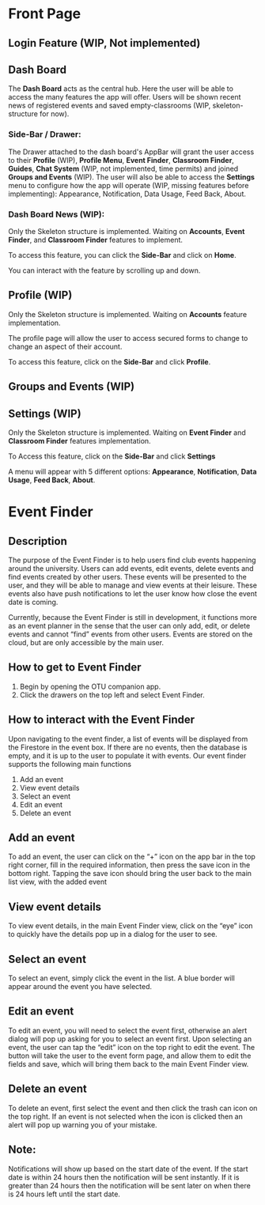 # Front Page

## Login Feature (WIP, Not implemented)

## Dash Board

The __Dash Board__ acts as the central hub. Here the user will be able to access the many features the app will offer. Users will be shown recent news of registered events and saved empty-classrooms (WIP, skeleton-structure for now).

### Side-Bar / Drawer:

The Drawer attached to the dash board's AppBar will grant the user access to their __Profile__ (WIP), __Profile Menu__, __Event Finder__, __Classroom Finder__, __Guides__, __Chat System__ (WIP, not implemented, time permits) and joined __Groups and Events__ (WIP). The user will also be able to access the __Settings__ menu to configure how the app will operate (WIP, missing features before implementing): Appearance, Notification, Data Usage, Feed Back, About.

### Dash Board News (WIP):

Only the Skeleton structure is implemented. Waiting on __Accounts__, __Event Finder__, and __Classroom Finder__ features to implement. 

To access this feature, you can click the __Side-Bar__ and click on __Home__. 

You can interact with the feature by scrolling up and down.

## Profile (WIP)

Only the Skeleton structure is implemented. Waiting on __Accounts__ feature implementation. 

The profile page will allow the user to access secured forms to change to change an aspect of their account. 

To access this feature, click on the __Side-Bar__ and click __Profile__.

## Groups and Events (WIP)

## Settings (WIP)

Only the Skeleton structure is implemented. Waiting on __Event Finder__ and __Classroom Finder__ features implementation.

To Access this feature, click on the __Side-Bar__ and click __Settings__ 

A menu will appear with 5 different options: __Appearance__, __Notification__, __Data Usage__, __Feed Back__, __About__.

# Event Finder

## Description
The purpose of the Event Finder is to help users find club events happening around the university. Users can add events, edit events, delete events and find events created by other users. These events will be presented to the user, and they will be   able to manage and view events at their leisure. These events also have push notifications to let the user know how close the event date is coming. 

Currently, because the Event Finder is still in development, it functions more as an event planner in the sense that the user can only add, edit, or delete events and cannot “find” events from other users. Events are stored on the cloud, but are only accessible by the main user. 

## How to get to Event Finder
1. Begin by opening the OTU companion app.
2. Click the drawers on the top left and select Event Finder.

## How to interact with the Event Finder
Upon navigating to the event finder, a list of events will be displayed from the Firestore in the event box. If there are no events, then the database is empty, and it is up to the user to populate it with events. Our event finder supports the following main functions
  1. Add an event
  2. View event details
  3. Select an event
  4. Edit an event
  5. Delete an event

## Add an event
To add an event, the user can click on the “+” icon on the app bar in the top right corner, fill in the required information, then press the save icon in the bottom right. Tapping the save icon should bring the user back to the main list view, with the added event
## View event details
To view event details, in the main Event Finder view, click on the “eye” icon to quickly have the details pop up in a dialog for the user to see.

## Select an event 
To select an event, simply click the event in the list. A blue border will appear around the event you have selected.

## Edit an event
To edit an event, you will need to select the event first, otherwise an alert dialog will pop up asking for you to select an event first. Upon selecting an event, the user can tap the “edit” icon on the top right to edit the event. The button will take the user to the event form page, and allow them to edit the fields and save, which will bring them back to the main Event Finder view.

## Delete an event
To delete an event, first select the event and then click the trash can icon on the top right. If an event is not selected when the icon is clicked then an alert will pop up warning you of your mistake.

## Note: 
Notifications will show up based on the start date of the event. If the start date is within 24 hours then the notification will be sent instantly. If it is greater than 24 hours then the notification will be sent later on when there is 24 hours left until the start date.
